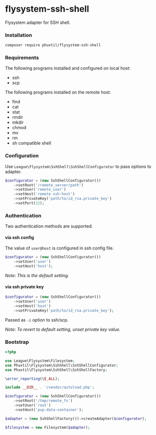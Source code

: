# flysystem-ssh-shell

Flysystem adapter for SSH shell.
 
### Installation

```bash
composer require phuxtil/flysystem-ssh-shell 
```

### Requirements

The following programs installed and configured on local host:
- ssh
- scp

The following programs installed on the remote host:
- find
- cat
- stat
- rmdir
- mkdir
- chmod
- mv
- rm
- sh compatible shell

### Configuration

Use `League\Flysystem\SshShell\SshShellConfigurator` to pass options to adapter.

```php
$configurator = (new SshShellConfigurator())
    ->setRoot('/remote_server/path')
    ->setUser('remote_user')
    ->setHost('remote-ssh-host')
    ->setPrivateKey('path/to/id_rsa.private_key')
    ->setPort(22);
```

### Authentication

Two authentication methods are supported:

#### via ssh config

The value of `user@host` is configured in ssh config file.

```php
$configurator = (new SshShellConfigurator())
    ->setUser('user')
    ->setHost('host');
```
_Note: This is the default setting._

#### via ssh private key 

```php
$configurator = (new SshShellConfigurator())
    ->setUser('user')
    ->setHost('host')
    ->setPrivateKey('path/to/id_rsa.private_key');
```
Passed as `-i` option to ssh/scp.

_Note: To revert to default setting, unset private key value._



### Bootstrap

``` php
<?php

use League\Flysystem\Filesystem;
use Phuxtil\Flysystem\SshShell\SshShellConfigurator;
use Phuxtil\Flysystem\SshShell\SshShellFactory;

\error_reporting(\E_ALL);

include __DIR__ . '/vendor/autoload.php';

$configurator = (new SshShellConfigurator())
    ->setRoot('/tmp/remote_fs')
    ->setUser('root')
    ->setHost('pup-data-container');

$adapter = (new SshShellFactory())->createAdapter($configurator);

$filesystem = new Filesystem($adapter);

```
